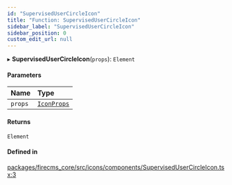 ```yaml
---
id: "SupervisedUserCircleIcon"
title: "Function: SupervisedUserCircleIcon"
sidebar_label: "SupervisedUserCircleIcon"
sidebar_position: 0
custom_edit_url: null
---
```


▸ **SupervisedUserCircleIcon**(`props`): `Element`

#### Parameters

| Name | Type |
| :------ | :------ |
| `props` | [`IconProps`](../types/IconProps.md) |

#### Returns

`Element`

#### Defined in

[packages/firecms_core/src/icons/components/SupervisedUserCircleIcon.tsx:3](https://github.com/FireCMSco/firecms/blob/d45f3739/packages/firecms_core/src/icons/components/SupervisedUserCircleIcon.tsx#L3)
